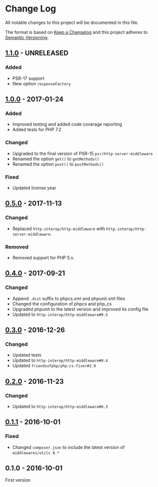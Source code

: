 # Change Log

All notable changes to this project will be documented in this file.

The format is based on [Keep a Changelog](http://keepachangelog.com/) 
and this project adheres to [Semantic Versioning](http://semver.org/).

## [1.1.0] - UNRELEASED

### Added

- PSR-17 support
- New option `responseFactory`

## [1.0.0] - 2017-01-24

### Added

- Improved testing and added code coverage reporting
- Added tests for PHP 7.2

### Changed

- Upgraded to the final version of PSR-15 `psr/http-server-middleware`
- Renamed the option `get()` to `getMethods()`
- Renamed the option `post()` to `postMethods()`

### Fixed

- Updated license year

## [0.5.0] - 2017-11-13

### Changed

- Replaced `http-interop/http-middleware` with  `http-interop/http-server-middleware`.

### Removed

- Removed support for PHP 5.x.

## [0.4.0] - 2017-09-21

### Changed

- Append `.dist` suffix to phpcs.xml and phpunit.xml files
- Changed the configuration of phpcs and php_cs
- Upgraded phpunit to the latest version and improved its config file
- Updated to `http-interop/http-middleware#0.5`

## [0.3.0] - 2016-12-26

### Changed

- Updated tests
- Updated to `http-interop/http-middleware#0.4`
- Updated `friendsofphp/php-cs-fixer#2.0`

## [0.2.0] - 2016-11-23

### Changed

- Updated to `http-interop/http-middleware#0.3`

## [0.1.1] - 2016-10-01

### Fixed

- Changed `composer.json` to include the latest version of `middlewares/utils 0.*`

## 0.1.0 - 2016-10-01

First version


[1.1.0]: https://github.com/middlewares/method-override/compare/v1.0.0...HEAD
[1.0.0]: https://github.com/middlewares/method-override/compare/v0.5.0...v1.0.0
[0.5.0]: https://github.com/middlewares/method-override/compare/v0.4.0...v0.5.0
[0.4.0]: https://github.com/middlewares/method-override/compare/v0.3.0...v0.4.0
[0.3.0]: https://github.com/middlewares/method-override/compare/v0.2.0...v0.3.0
[0.2.0]: https://github.com/middlewares/method-override/compare/v0.1.1...v0.2.0
[0.1.1]: https://github.com/middlewares/method-override/compare/v0.1.0...v0.1.1
